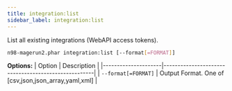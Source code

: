 ```yaml
---
title: integration:list
sidebar_label: integration:list
---
```


List all existing integrations (WebAPI access tokens).

```sh
n98-magerun2.phar integration:list [--format[=FORMAT]]
```

**Options:**
| Option              | Description                                         |
|---------------------|-----------------------------------------------------|
| `--format[=FORMAT]` | Output Format. One of [csv,json,json_array,yaml,xml] |

